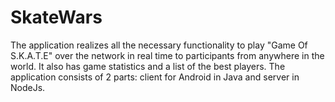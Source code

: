 # SkateWars
The application realizes all the necessary functionality to play "Game Of S.K.A.T.E" over the network in real time to participants from anywhere in the world.
It also has game statistics and a list of the best players. The application consists of 2 parts: client for Android in Java and server in NodeJs.
